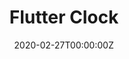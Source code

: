---
title: Flutter Clock
summary: A Clock UI for `smart clocks`
tags:
- Flutter
date: "2020-02-27T00:00:00Z"

# Optional external URL for project (replaces project detail page).
external_link: https://github.com/mannprerak2/mflutter_clock
---